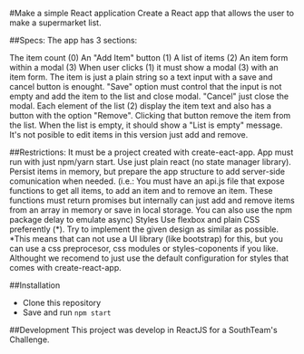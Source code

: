 #Make a simple React application
Create a React app that allows the user to make a supermarket list.

##Specs:
The app has 3 sections:

The item count (0)
An "Add Item" button (1)
A list of items (2)
An item form within a modal (3)
When user clicks (1) it must show a modal (3) with an item form. The item is just a plain string so a text input with a save and cancel button is enought. "Save" option must control that the input is not empty and add the item to the list and close modal. "Cancel" just close the modal.
Each element of the list (2) display the item text and also has a button with the option "Remove". Clicking that button remove the item from the list.
When the list is empty, it should show a "List is empty" message.
It's not posible to edit items in this version just add and remove.

##Restrictions:
It must be a project created with create-eact-app. App must run with just npm/yarn start.
Use just plain react (no state manager library).
Persist items in memory, but prepare the app structure to add server-side comunication when needed. (i.e.: You must have an api.js file that expose functions to get all items, to add an item and to remove an item. These functions must return promises but internally can just add and remove items from an array in memory or save in local storage. You can also use the npm package delay to emulate async)
Styles
Use flexbox and plain CSS preferently (*).
Try to implement the given design as similar as possible.
*This means that can not use a UI library (like bootstrap) for this, but you can use a css preprocesor, css modules or styles-coponents if you like. Althought we recomend to just use the default configuration for styles that comes with create-react-app.

##Installation

- Clone this repository
- Save and run `npm start`

##Development
This project was develop in ReactJS for a SouthTeam's Challenge.
